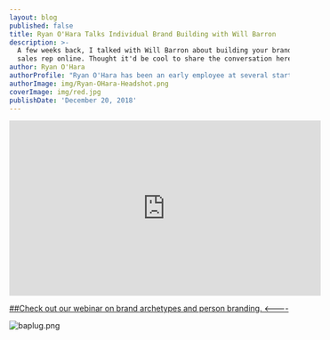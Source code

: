 ```yaml
---
layout: blog
published: false
title: Ryan O'Hara Talks Individual Brand Building with Will Barron
description: >-
  A few weeks back, I talked with Will Barron about building your brand as a
  sales rep online. Thought it'd be cool to share the conversation here.
author: Ryan O'Hara
authorProfile: "Ryan O'Hara has been an early employee at several startups helping them with marketing and prospecting tactics, including Dyn who was acquired by Oracle for $600+ million in 2016. He's had prospecting campaigns featured in Fortune, Mashable, and TheNextWeb. Ryan specializes in branding, business development, prospecting, and coaching people on how to make good digital first impressions. He also mentors two accelerators, The Iron Yard and The Alpha Loft, and hosts The Prospecting Podcast.\_"
authorImage: img/Ryan-OHara-Headshot.png
coverImage: img/red.jpg
publishDate: 'December 20, 2018'
---
```

<iframe width="560" height="315" src="https://www.youtube.com/embed/aFusxnrnmik" frameborder="0" allow="accelerometer; autoplay; encrypted-media; gyroscope; picture-in-picture" allowfullscreen></iframe>


[##Check out our webinar on brand archetypes and person branding. <----](https://pages.leadiq.com/how-to-build-a-personal-brand-webinar)

![baplug.png](img/baplug.png)


